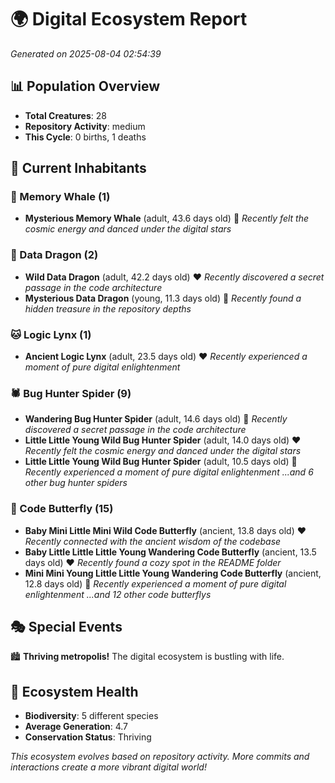 # 🌍 Digital Ecosystem Report
*Generated on 2025-08-04 02:54:39*

## 📊 Population Overview
- **Total Creatures**: 28
- **Repository Activity**: medium
- **This Cycle**: 0 births, 1 deaths

## 👥 Current Inhabitants

### 🐋 Memory Whale (1)
- **Mysterious Memory Whale** (adult, 43.6 days old) 💛
  *Recently felt the cosmic energy and danced under the digital stars*

### 🐉 Data Dragon (2)
- **Wild Data Dragon** (adult, 42.2 days old) ❤️
  *Recently discovered a secret passage in the code architecture*
- **Mysterious Data Dragon** (young, 11.3 days old) 💚
  *Recently found a hidden treasure in the repository depths*

### 🐱 Logic Lynx (1)
- **Ancient Logic Lynx** (adult, 23.5 days old) ❤️
  *Recently experienced a moment of pure digital enlightenment*

### 🕷️ Bug Hunter Spider (9)
- **Wandering Bug Hunter Spider** (adult, 14.6 days old) 💛
  *Recently discovered a secret passage in the code architecture*
- **Little Little Young Wild Bug Hunter Spider** (adult, 14.0 days old) ❤️
  *Recently felt the cosmic energy and danced under the digital stars*
- **Little Little Young Wild Bug Hunter Spider** (adult, 10.5 days old) 💚
  *Recently experienced a moment of pure digital enlightenment*
  *...and 6 other bug hunter spiders*

### 🦋 Code Butterfly (15)
- **Baby Mini Little Mini Wild Code Butterfly** (ancient, 13.8 days old) ❤️
  *Recently connected with the ancient wisdom of the codebase*
- **Baby Little Little Little Young Wandering Code Butterfly** (ancient, 13.5 days old) ❤️
  *Recently found a cozy spot in the README folder*
- **Mini Mini Young Little Little Young Wandering Code Butterfly** (ancient, 12.8 days old) 💛
  *Recently experienced a moment of pure digital enlightenment*
  *...and 12 other code butterflys*

## 🎭 Special Events

🏙️ **Thriving metropolis!** The digital ecosystem is bustling with life.

## 🔬 Ecosystem Health
- **Biodiversity**: 5 different species
- **Average Generation**: 4.7
- **Conservation Status**: Thriving

*This ecosystem evolves based on repository activity. More commits and interactions create a more vibrant digital world!*